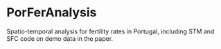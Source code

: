 # PorFerAnalysis
Spatio-temporal analysis for fertility rates in Portugal, including STM and SFC code on demo data in the paper.
